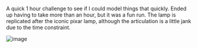 A quick 1 hour challenge to see if I could model things that quickly. Ended up having to take more than an hour, but it was a fun run. The lamp is replicated after the iconic pixar lamp, although the articulation is a little jank due to the time constraint.

![image](https://github.com/user-attachments/assets/9ee5c1ca-58cd-47bf-90cb-081766bc0f17)
